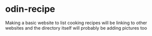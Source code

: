 # odin-recipe
Making a basic website to list cooking recipes
will be linking to other websites and the directory itself
will probably be adding pictures too
